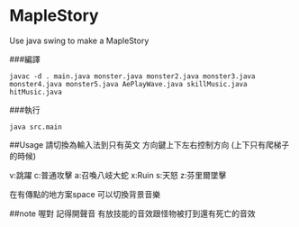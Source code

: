 # MapleStory
Use java swing to make a MapleStory

###編譯 
```
javac -d . main.java monster.java monster2.java monster3.java monster4.java monster5.java AePlayWave.java skillMusic.java hitMusic.java
```
###執行 
```
java src.main
```
##Usage
請切換為輸入法到只有英文
方向鍵上下左右控制方向 (上下只有爬梯子的時候)

v:跳躍
c:普通攻擊
a:召喚八岐大蛇
x:Ruin
s:天怒
z:芬里爾墜擊

在有傳點的地方案space 可以切換背景音樂

##note
喔對 記得開聲音
有放技能的音效跟怪物被打到還有死亡的音效